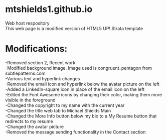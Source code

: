 # mtshields1.github.io
Web host respository</br>
This web page is a modified version of HTML5 UP! Strata template

# Modifications:
-Removed section 2, Recent work </br>
-Modified background image. Image used is congruent_pentagon from subtlepatterns.com</br>
-Various text and hyperlink changes</br>
-Removed the email icon and hyperlink below the avatar picture on the left</br>
-Added a LinkedIn-square icon in place of the email icon on the left</br>
-Edited the Font Awesome icons by changing their color, making them more visible in the foreground</br>
-Changed the copyright to my name with the current year</br>
-Changed the title web tab to Michael Shields Main</br>
-Changed the More Info button below my bio to a My Resume button that redirects to my resume</br>
-Changed the avatar picture</br>
-Removed the message sending functionality in the Contact section</br>
